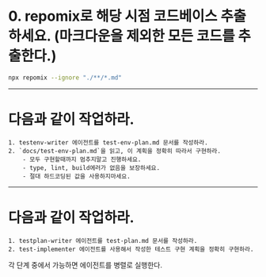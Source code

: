 # 0. repomix로 해당 시점 코드베이스 추출하세요. (마크다운을 제외한 모든 코드를 추출한다.)
```bash
npx repomix --ignore "./**/*.md"
```
---

# 다음과 같이 작업하라.

    1. testenv-writer 에이전트를 test-env-plan.md 문서를 작성하라. 
    2. `docs/test-env-plan.md`을 읽고, 이 계획을 정확히 따라서 구현하라.
        - 모두 구현할때까지 멈추지말고 진행하세요.
        - type, lint, build에러가 없음을 보장하세요.
        - 절대 하드코딩된 값을 사용하지마세요.

---

# 다음과 같이 작업하라.

    1. testplan-writer 에이전트를 test-plan.md 문서를 작성하라. 
    2. test-implementer 에이전트를 사용해서 작성한 테스트 구현 계획을 정확히 구현하라.

각 단계 중에서 가능하면 에이전트를 병렬로 실행한다.